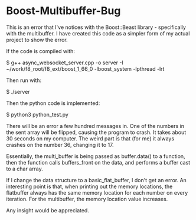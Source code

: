 # Boost-Multibuffer-Bug

This is an error that I've notices with the Boost::Beast library - specifically with the multibuffer. I have created this code as a simpler form of my actual project to show the error.

If the code is compiled with:

$ g++ async_websocket_server.cpp -o server -I ~/work/f8_root/f8_ext/boost_1_66_0 -lboost_system -lpthread -lrt

Then run with:

$ ./server

Then the python code is implemented:

$ python3 python_test.py

There will be an error a few hundred messages in. One of the numbers in the sent array will be flipped, causing the program to crash. It takes about 30 seconds on my computer. The weird part is that (for me) it always crashes on the number 36, changing it to 17.

Essentially, the multi_buffer is being passed as buffer.data() to a function, then the function calls buffers_front on the data, and performs a buffer cast to a char array. 

If I change the data structure to a basic_flat_buffer, I don't get an error. An interesting point is that, when printing out the memory locations, the flatbuffer always has the same memory location for each number on every iteration. For the multibuffer, the memory location value increases.

Any insight would be appreciated.
